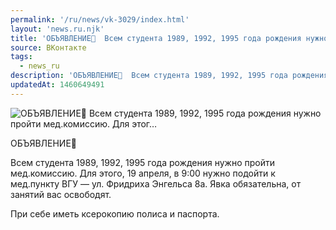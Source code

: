 ```yaml
---
permalink: '/ru/news/vk-3029/index.html'
layout: 'news.ru.njk'
title: 'ОБЪЯВЛЕНИЕ📍  Всем студента 1989, 1992, 1995 года рождения нужно пройти мед.комиссию. Для этог'
source: ВКонтакте
tags:
  - news_ru
description: 'ОБЪЯВЛЕНИЕ📍  Всем студента 1989, 1992, 1995 года рождения нужно пройти мед.комиссию. Для этог…'
updatedAt: 1460649491
---
```

![ОБЪЯВЛЕНИЕ📍  Всем студента 1989, 1992, 1995 года рождения нужно пройти мед.комиссию. Для этог…](https://sun9-2.userapi.com/impf/c604420/v604420484/2e63/_0H3rj5CL3s.jpg?size=1280x720&quality=96&sign=753f4275aef973a91d4d7b46162acc50&c_uniq_tag=r4Mgwhk8bNtOe-1jLAP4_WiEN7OIewIrzG4FZrk2BMM&type=album)

ОБЪЯВЛЕНИЕ📍

Всем студента 1989, 1992, 1995 года рождения нужно пройти мед.комиссию.
Для этого, 19 апреля, в 9:00 нужно подойти к мед.пункту ВГУ — ул. Фридриха Энгельса 8а. Явка обязательна, от занятий вас освободят.

При себе иметь ксерокопию полиса и паспорта.
